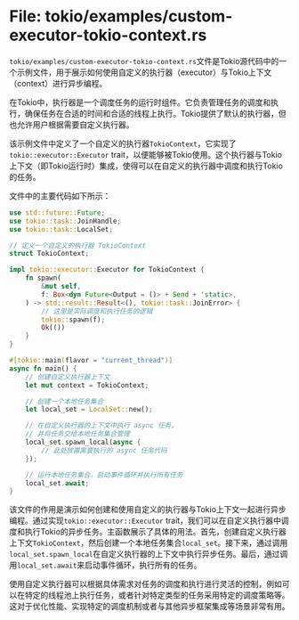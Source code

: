 # File: tokio/examples/custom-executor-tokio-context.rs

`tokio/examples/custom-executor-tokio-context.rs`文件是Tokio源代码中的一个示例文件，用于展示如何使用自定义的执行器（executor）与Tokio上下文（context）进行异步编程。

在Tokio中，执行器是一个调度任务的运行时组件。它负责管理任务的调度和执行，确保任务在合适的时间和合适的线程上执行。Tokio提供了默认的执行器，但也允许用户根据需要自定义执行器。

该示例文件中定义了一个自定义的执行器`TokioContext`，它实现了`tokio::executor::Executor` trait，以便能够被Tokio使用。这个执行器与Tokio上下文（即Tokio运行时）集成，使得可以在自定义的执行器中调度和执行Tokio的任务。

文件中的主要代码如下所示：

```rust
use std::future::Future;
use tokio::task::JoinHandle;
use tokio::task::LocalSet;

// 定义一个自定义的执行器 TokioContext
struct TokioContext;

impl tokio::executor::Executor for TokioContext {
    fn spawn(
        &mut self,
        f: Box<dyn Future<Output = ()> + Send + 'static>,
    ) -> std::result::Result<(), tokio::task::JoinError> {
        // 这里是实际调度和执行任务的逻辑
        tokio::spawn(f);
        Ok(())
    }
}

#[tokio::main(flavor = "current_thread")]
async fn main() {
    // 创建自定义执行器上下文
    let mut context = TokioContext;

    // 创建一个本地任务集合
    let local_set = LocalSet::new();

    // 在自定义执行器的上下文中执行 async 任务，
    // 并将任务交给本地任务集合管理
    local_set.spawn_local(async {
        // 此处放置需要执行的 async 任务代码
    });

    // 运行本地任务集合，启动事件循环并执行所有任务
    local_set.await;
}
```

该文件的作用是演示如何创建和使用自定义的执行器与Tokio上下文一起进行异步编程。通过实现`tokio::executor::Executor` trait，我们可以在自定义执行器中调度和执行Tokio的异步任务。主函数展示了具体的用法。首先，创建自定义执行器上下文`TokioContext`，然后创建一个本地任务集合`local_set`。接下来，通过调用`local_set.spawn_local`在自定义执行器的上下文中执行异步任务。最后，通过调用`local_set.await`来启动事件循环，执行所有的任务。

使用自定义执行器可以根据具体需求对任务的调度和执行进行灵活的控制，例如可以在特定的线程池上执行任务，或者针对特定类型的任务采用特定的调度策略等。这对于优化性能、实现特定的调度机制或者与其他异步框架集成等场景非常有用。

